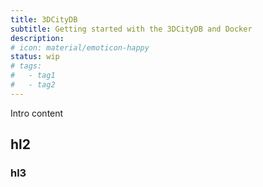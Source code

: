 ```yaml
---
title: 3DCityDB
subtitle: Getting started with the 3DCityDB and Docker
description:
# icon: material/emoticon-happy
status: wip
# tags:
#   - tag1
#   - tag2
---
```


Intro content

## hl2

### hl3
